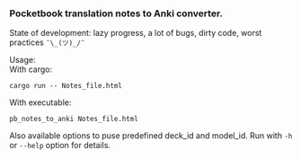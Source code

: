 ### Pocketbook translation notes to Anki converter.

State of development: lazy progress, a lot of bugs, dirty code, worst practices
`¯\_(ツ)_/¯`

Usage:  
With cargo:
```shell
cargo run -- Notes_file.html
```

With executable:
```shell
pb_notes_to_anki Notes_file.html
```

Also available options to puse predefined deck_id and model_id. Run with `-h` or `--help` option for details.
